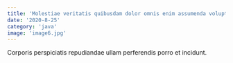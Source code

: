 ```yaml
---
title: 'Molestiae veritatis quibusdam dolor omnis enim assumenda voluptatibus veritatis.'
date: '2020-8-25'
category: 'java'
image: 'image6.jpg'
---
```


Corporis perspiciatis repudiandae ullam perferendis porro et incidunt.

